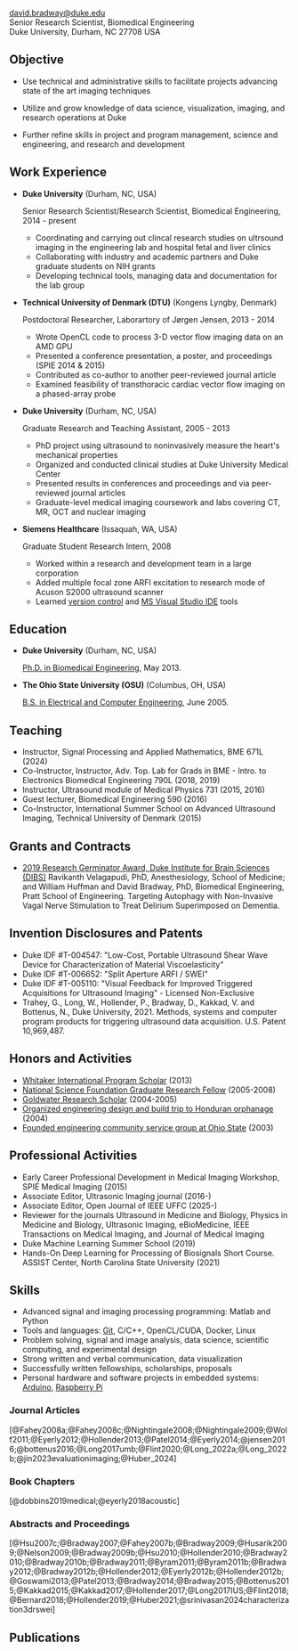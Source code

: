 <david.bradway@duke.edu>  
Senior Research Scientist, Biomedical Engineering  
Duke University, Durham, NC 27708 USA  

## Objective

*   Use technical and administrative skills to facilitate projects advancing state of the art imaging techniques
-   Utilize and grow knowledge of data science, visualization, imaging, and research operations at Duke
*   Further refine skills in project and program management, science and engineering, and research and development

## Work Experience

*   **Duke University** (Durham, NC, USA)

    Senior Research Scientist/Research Scientist, Biomedical Engineering, 2014 - present

    -   Coordinating and carrying out clincal research studies on ultrsound imaging in the engineering lab and hospital fetal and liver clinics
    -   Collaborating with industry and academic partners and Duke graduate students on NIH grants
    -   Developing technical tools, managing data and documentation for the lab group

*   **Technical University of Denmark (DTU)** (Kongens Lyngby, Denmark)

    Postdoctoral Researcher, Laborartory of Jørgen Jensen, 2013 - 2014

    -   Wrote OpenCL code to  process 3-D vector flow imaging data on an AMD GPU
    -   Presented a conference presentation, a poster, and proceedings (SPIE 2014 & 2015)
    -   Contributed as co-author to another peer-reviewed journal article
    -   Examined feasibility of transthoracic cardiac vector flow imaging on a phased-array probe

*   **Duke University** (Durham, NC, USA)

    Graduate Research and Teaching Assistant, 2005 - 2013

    -   PhD project using ultrasound to noninvasively measure the heart's mechanical properties
    -   Organized and conducted clinical studies at Duke University Medical Center
    -   Presented results in conferences and proceedings and via peer-reviewed journal articles
    -   Graduate-level medical imaging coursework and labs covering CT, MR, OCT and nuclear imaging

*   **Siemens Healthcare** (Issaquah, WA, USA)

    Graduate Student Research Intern, 2008

    -   Worked within a research and development team in a large corporation
    -   Added multiple focal zone ARFI excitation to research mode of Acuson S2000 ultrasound scanner
    -   Learned [version control](http://www-03.ibm.com/software/products/en/clearcase) and [MS Visual Studio IDE](http://www.visualstudio.com/) tools

## Education

*   **Duke University** (Durham, NC, USA)

    [Ph.D. in Biomedical Engineering](http://bme.duke.edu/grad), May 2013.

*   **The Ohio State University (OSU)** (Columbus, OH, USA)

    [B.S. in Electrical and Computer Engineering](http://ece.osu.edu/futurestudents/undergrad), June 2005.

## Teaching

*   Instructor, Signal Processing and Applied Mathematics, BME 671L (2024)
*   Co-Instructor, Instructor, Adv. Top. Lab for Grads in BME - Intro. to Electronics Biomedical Engineering 790L (2018, 2019)
*   Instructor, Ultrasound module of Medical Physics 731 (2015, 2016)
*   Guest lecturer, Biomedical Engineering 590 (2016)
*   Co-Instructor, International Summer School on Advanced Ultrasound Imaging, Technical University of Denmark (2015)

## Grants and Contracts

*   [2019 Research Germinator Award, Duke Institute for Brain Sciences (DIBS)](https://dibs.duke.edu/research/awards/schedule-application) Ravikanth Velagapudi, PhD, Anesthesiology, School of Medicine; and William Huffman and David Bradway, PhD, Biomedical Engineering, Pratt School of Engineering. Targeting Autophagy with Non-Invasive Vagal Nerve Stimulation to Treat Delirium Superimposed on Dementia.

## Invention Disclosures and Patents

*   Duke IDF #T-004547: "Low-Cost, Portable Ultrasound Shear Wave Device for Characterization of Material Viscoelasticity"
*   Duke IDF #T-006652: "Split Aperture ARFI / SWEI"
*   Duke IDF #T-005110: "Visual Feedback for Improved Triggered Acquisitions for Ultrasound Imaging" - Licensed Non-Exclusive
*   Trahey, G., Long, W., Hollender, P., Bradway, D., Kakkad, V. and Bottenus, N., Duke University, 2021. Methods, systems and computer program products for triggering ultrasound data acquisition. U.S. Patent 10,969,487.

## Honors and Activities

*   [Whitaker International Program Scholar](http://www.whitaker.org/grants/fellows-scholars)  (2013)
*   [National Science Foundation Graduate Research Fellow](http://www.nsfgrfp.org/) (2005-2008)
*   [Goldwater Research Scholar](https://goldwater.scholarsapply.org/) (2004-2005)
*   [Organized engineering design and build trip to Honduran orphanage](http://www.montanadeluz.org/) (2004)
*   [Founded engineering community service group at Ohio State](http://ecos.osu.edu/) (2003)

## Professional Activities

*   Early Career Professional Development in Medical Imaging Workshop, SPIE Medical Imaging (2015)
*   Associate Editor, Ultrasonic Imaging journal (2016-)
*   Associate Editor, Open Journal of IEEE UFFC (2025-)
*   Reviewer for the journals Ultrasound in Medicine and Biology, Physics in Medicine and Biology, Ultrasonic Imaging, eBioMedicine, IEEE Transactions on Medical Imaging, and Journal of Medical Imaging
*   Duke Machine Learning Summer School (2019)
*   Hands-On Deep Learning for Processing of Biosignals Short Course. ASSIST Center, North Carolina State University (2021)

## Skills
*   Advanced signal and imaging processing programming: Matlab and Python
*   Tools and languages: [Git](http://git-scm.com/), C/C++, OpenCL/CUDA, Docker, Linux
*   Problem solving, signal and image analysis, data science, scientific computing, and experimental design
*   Strong written and verbal communication, data visualization
*   Successfully written fellowships, scholarships, proposals
*   Personal hardware and software projects in embedded systems: [Arduino](http://www.arduino.cc/), [Raspberry Pi](http://www.raspberrypi.org/)

### Journal Articles
[@Fahey2008a;@Fahey2008c;@Nightingale2008;@Nightingale2009;@Wolf2011;@Eyerly2012;@Hollender2013;@Patel2014;@Eyerly2014;@jensen2016;@bottenus2016;@Long2017umb;@Flint2020;@Long_2022a;@Long_2022b;@jin2023evaluationimaging;@Huber_2024]

### Book Chapters
[@dobbins2019medical;@eyerly2018acoustic]

### Abstracts and Proceedings
[@Hsu2007c;@Bradway2007;@Fahey2007b;@Bradway2009;@Husarik2009;@Nelson2009;@Bradway2009b;@Hsu2010;@Hollender2010;@Bradway2010;@Bradway2010b;@Bradway2011;@Byram2011;@Byram2011b;@Bradway2012;@Bradway2012b;@Hollender2012;@Eyerly2012b;@Hollender2012b;@Goswami2013;@Patel2013;@Bradway2014;@Bradway2015;@Bottenus2015;@Kakkad2015;@Kakkad2017;@Hollender2017;@Long2017IUS;@Flint2018;@Bernard2018;@Hollender2019;@Huber2021;@srinivasan2024characterization3drswei]

## Publications

